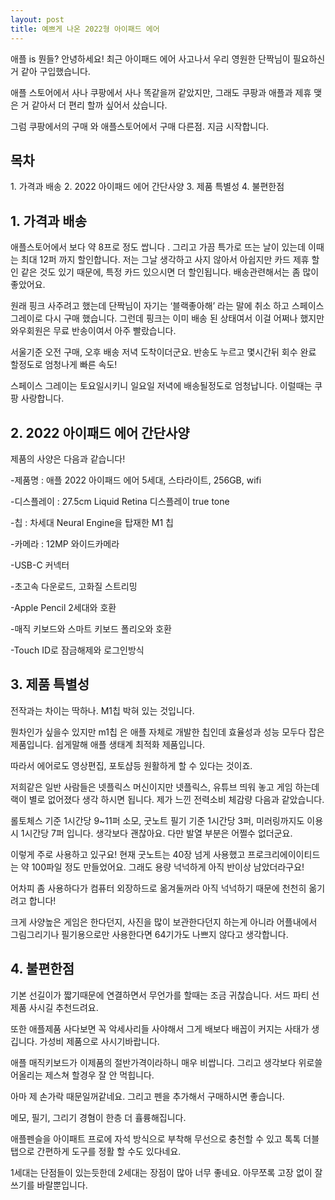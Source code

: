 ```yaml
---
layout: post
title: 예쁘게 나온 2022형 아이패드 에어
---
```


애플 is 뭔들?
안녕하세요! 최근 아이패드 에어 사고나서 우리 영원한 단짝님이 필요하신거 같아 구입했습니다. 

애플 스토어에서 사나 쿠팡에서 사나 똑같을꺼 같았지만, 그래도 쿠팡과 애플과 제휴 맺은 거 같아서 더 편리 할까 싶어서 샀습니다.

그럼 쿠팡에서의 구매 와 애플스토어에서 구매 다른점. 지금 시작합니다.

<h2>목차</h2>
1. 가격과 배송
2. 2️022 아이패드 에어 간단사양
3. 제품 특별성
4. 불편한점



<h2>1. 가격과 배송</h2>
애플스토어에서 보다 약 8프로 정도 쌉니다 . 그리고 가끔 특가로 뜨는 날이 있는데 이때는 최대 12퍼 까지 할인합니다.
저는 그날 생각하고 사지 않아서 아쉽지만 카드 제휴 할인 같은 것도 있기 때문에, 특정 카드 있으시면 더 할인됩니다.
배송관련해서는 좀 많이 좋았어요.

원래 핑크 사주려고 했는데 단짝님이 자기는 ‘블랙좋아해’ 라는 말에 취소 하고 스페이스 그레이로 다시 구매 했습니다.
그런데 핑크는 이미 배송 된 상태여서 이걸 어쩌나 했지만 와우회원은 무료 반송이여서 아주 빨랐습니다.

서울기준 오전 구매, 오후 배송 저녁 도착이더군요.
반송도 누르고 몇시간뒤 회수 완료 할정도로 엄청나게 빠른 속도!

스페이스 그레이는 토요일시키니 일요일 저녁에 배송될정도로 엄청납니다.
이럴때는 쿠팡 사랑합니다.



<h2>2. 2️022 아이패드 에어 간단사양</h2>
제품의 사양은 다음과 같습니다!

-제품명 : 애플 2022 아이패드 에어 5세대, 스타라이트, 256GB, wifi

-디스플레이 : 27.5cm Liquid Retina 디스플레이 true tone

-칩 : 차세대 Neural Engine을 탑재한 M1 칩

-카메라 : 12MP 와이드카메라

-USB-C 커넥터

-초고속 다운로드, 고화질 스트리밍

-Apple Pencil 2세대와 호환

-매직 키보드와 스마트 키보드 폴리오와 호환

-Touch ID로 잠금해제와 로그인방식



<h2>3. 제품 특별성</h2>
전작과는 차이는 딱하나. M1칩 박혀 있는 것입니다.

뭔차인가 싶을수 있지만 m1칩 은 애플 자체로 개발한 칩인데 효율성과 성능 모두다 잡은 제품입니다.
쉽게말해 애플 생태계 최적화 제품입니다.

따라서 에어로도 영상편집, 포토샵등 원활하게 할 수 있다는 것이죠.

저희같은 일반 사람들은 넷플릭스 머신이지만 넷플릭스, 유튜브 띄워 놓고 게임 하는데 랙이 별로 없어졌다 생각 하시면 됩니다.
제가 느낀 전력소비 체감량 다음과 같았습니다.

롤토체스 기준 1시간당 9~11퍼 소모, 굿노트 필기 기준 1시간당 3퍼, 미러링까지도 이용시 1시간당 7퍼 입니다. 생각보다 괜찮아요.
다만 발열 부분은 어쩔수 없더군요.

이렇게 주로 사용하고 있구요! 현재 굿노트는 40장 넘게 사용했고 프로크리에이이티드는 약 100파일 정도 만들었어요. 
그래도 용량 넉넉하게 아직 반이상 남았더라구요!

어차피 좀 사용하다가 컴퓨터 외장하드로 옮겨둘꺼라 아직 넉넉하기 때문에 천천히 옮기려고 합니다!

크게 사양높은 게임은 한다던지, 사진을 많이 보관한다던지 하는게 아니라 어플내에서 그림그리기나 필기용으로만 사용한다면 64기가도 나쁘지 않다고 생각합니다.



<h2>4. 불편한점</h2>
기본 선길이가 짧기때문에 연결하면서 무언가를 할때는 조금 귀찮습니다. 서드 파티 선제품 사시길 추천드려요.

또한 애플제품 사다보면 꼭 악세사리들 사야해서 그게 배보다 배꼽이 커지는 사태가 생깁니다.
가성비 제품으로 사시기바랍니다. 

애플 매직키보드가 이제품의 절반가격이라하니 매우 비쌉니다.
그리고 생각보다 위로쓸어올리는 제스쳐 할경우 잘 안 먹힙니다.

아마 제 손가락 때문일꺼같네요.
그리고 펜을 추가해서 구매하시면 좋습니다.

메모, 필기, 그리기 경혐이 한층 더 휼륭해집니다.

애플펜슬을 아이패트 프로에 자석 방식으로 부착해 무선으로 충천할 수 있고 톡톡 더블 탭으로 간편하게 도구를 정활 할 수도 있다네요.

1세대는 단점들이 있는듯한데 2세대는 장점이 많아 너무 좋네요.
아무쪼록 고장 없이 잘 쓰기를 바랄뿐입니다.